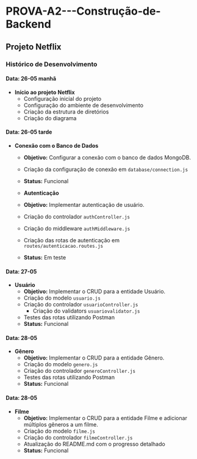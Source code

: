 # PROVA-A2---Construção-de-Backend

## Projeto Netflix

### Histórico de Desenvolvimento

#### Data: 26-05 manhã 
- **Início ao projeto Netflix**
  - Configuração inicial do projeto
  - Configuração do ambiente de desenvolvimento
  - Criação da estrutura de diretórios
  - Criação do diagrama

#### Data: 26-05 tarde
- **Conexão com o Banco de Dados**
  - **Objetivo:** Configurar a conexão com o banco de dados MongoDB.
  - Criação da configuração de conexão em `database/connection.js`
  - **Status:** Funcional

  - **Autenticação**
  - **Objetivo:** Implementar autenticação de usuário.
  - Criação do controlador `authController.js`
  - Criação do middleware `authMiddleware.js`
  - Criação das rotas de autenticação em `routes/autenticacao.routes.js`
  - **Status:** Em teste

#### Data: 27-05
- **Usuário**
  - **Objetivo:** Implementar o CRUD para a entidade Usuário.
  - Criação do modelo `usuario.js`
  - Criação do controlador `usuarioController.js`
    - Criação do validators `usuariovalidator.js`
  - Testes das rotas utilizando Postman
  - **Status:** Funcional

#### Data: 28-05
- **Gênero**
  - **Objetivo:** Implementar o CRUD para a entidade Gênero.
  - Criação do modelo `genero.js`
  - Criação do controlador `generoController.js`
  - Testes das rotas utilizando Postman
  - **Status:** Funcional

#### Data: 28-05
- **Filme**
  - **Objetivo:** Implementar o CRUD para a entidade Filme e adicionar múltiplos gêneros a um filme.
  - Criação do modelo `filme.js`
  - Criação do controlador `filmeController.js`
  - Atualização do README.md com o progresso detalhado
  - **Status:** Funcional